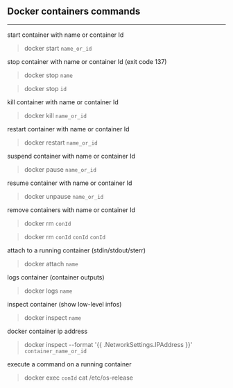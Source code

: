 <!-- @format -->

## Docker containers commands

---

start container with name or container Id 

> docker start `name_or_id`

stop container with name or container Id (exit code 137)

> docker stop `name`

> docker stop `id`

kill container with name or container Id 

> docker kill `name_or_id`

restart container with name or container Id 

> docker restart `name_or_id`

suspend container with name or container Id 

> docker pause `name_or_id`

resume  container with name or container Id 

> docker unpause `name_or_id`

remove containers with name or container Id

> docker rm `conId`

> docker rm `conId` `conId` `conId`

attach to a running container (stdin/stdout/sterr)

> docker attach `name`

logs container (container outputs)

> docker logs `name`

inspect container (show low-level infos)

> docker inspect `name`

docker container ip address

> docker inspect --format '{{ .NetworkSettings.IPAddress }}'` container_name_or_id`

execute a command on a running container

> docker exec `conId` cat /etc/os-release


